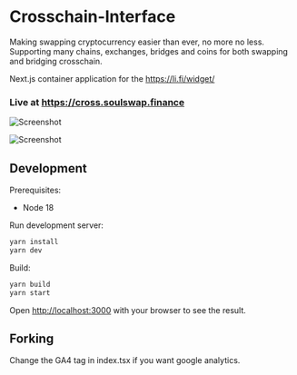 # Crosschain-Interface

Making swapping cryptocurrency easier than ever, no more no less.<br>
Supporting many chains, exchanges, bridges and coins for both swapping and bridging crosschain.

Next.js container application for the https://li.fi/widget/

### Live at https://cross.soulswap.finance

![Screenshot](https://github.com/SoulSwapFinance/crosschain-interface/blob/develop-v2/public/screen1.png?raw=true)

![Screenshot](https://github.com/SoulSwapFinance/crosschain-interface/blob/develop-v2/public/screen2.png?raw=true)

## Development

Prerequisites:

* Node 18

Run development server:

```bash
yarn install
yarn dev
```

Build:

```bash
yarn build
yarn start
```

Open [http://localhost:3000](http://localhost:3000) with your browser to see the result.

## Forking

Change the GA4 tag in index.tsx if you want google analytics.